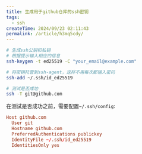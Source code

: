 ```yaml
---
title: 生成用于github仓库的ssh密钥
tags:
  - ssh
createTime: 2024/09/23 02:11:43
permalink: /article/h3mq5cdy/
---
```


```sh
# 生成ssh公钥和私钥
# 根据提示输入相应的信息
ssh-keygen -t ed25519 -C "your_email@example.com"

# 将密钥托管到ssh-agent，这样不用每次都输入密码
ssh-add ~/.ssh/id_ed25519

# 测试是否成功
ssh -T git@github.com
```

在测试是否成功之前，需要配置`~/.ssh/config`:

```conf
Host github.com
  User git
  Hostname github.com
  PreferredAuthentications publickey
  IdentityFile ~/.ssh/id_ed25519
  IdentitiesOnly yes
```